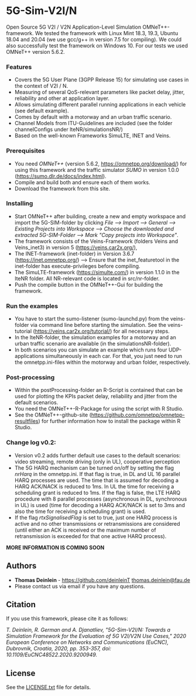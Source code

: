 # 5G-Sim-V2I/N
Open Source 5G V2I / V2N Application-Level Simulation OMNeT++-framework. 
We tested the framework with Linux Mint 18.3, 19.3, Ubuntu 18.04 and 20.04 (we use gcc/g++ in version 7.5 for compiling). We could also successfully test the framework on Windows 10. For our tests we used OMNeT++ version 5.6.2.

### Features
* Covers the 5G User Plane (3GPP Release 15) for simulating use cases in the context of V2I / N.
* Measuring of several QoS-relevant parameters like packet delay, jitter, reliability and other at application layer.
* Allows simulating different parallel running applications in each vehicle (see default example).
* Comes by default with a motorway and an urban traffic scenario.
* Channel Models from ITU-Guidelines are included (see the folder channelConfigs under lteNR/simulationsNR/)
* Based on the well-known Frameworks SimuLTE, INET and Veins.

### Prerequisites
* You need *OMNeT++* (version 5.6.2, https://omnetpp.org/download/) for using this framework and the traffic simulator *SUMO* in version 1.0.0 (https://sumo.dlr.de/docs/index.html).
* Compile and build both and ensure each of them works.
* Download the framework from this site.

### Installing
* Start OMNeT++ after building, create a new and empty workspace and import the 5G-SIM-folder by clicking *File --> Import --> General --> Existing Projects into Workspace --> Choose the downloaded and extracted 5G-SIM-Folder --> Mark "Copy projects into Workspace"*.
* The framework consists of the Veins-Framework (folders Veins and Veins_inet3) in version 5 (https://veins.car2x.org/), 
* The INET-framework (inet-folder) in Version 3.6.7 (https://inet.omnetpp.org/) --> Ensure that the inet_featuretool in the inet-folder has execute-privileges before compiling.
* The SimuLTE-framework (https://simulte.com/) in version 1.1.0 in the lteNR folder. All NR-relevant code is located in src/nr-folder.
* Push the compile button in the OMNeT++-Gui for building the framework.

### Run the examples
* You have to start the sumo-listener (sumo-launchd.py) from the veins-folder via command line before starting the simulation. See the veins-tutorial (https://veins.car2x.org/tutorial/) for all necessary steps.
* In the lteNR-folder, the simulation examples for a motorway and an urban traffic scenario are available (in the simulationsNR-folder). 
* In both scenarios you can simulate an example which runs four UDP-applications simultaneously in each car. For that, you just need to run the omnetpp.ini-files within the motorway and urban folder, respectively.

### Post-processing
* Within the postProcessing-folder an R-Script is contained that can be used for plotting the KPIs packet delay, reliability and jitter from the default scenarios.
* You need the OMNeT++-R-Package for using the script with R Studio.
* See the OMNeT++-github-site (https://github.com/omnetpp/omnetpp-resultfiles) for further information how to install the package within R Studio.

### Change log v0.2:
* Version v0.2 adds further default use cases to the default scenarios: video streaming, remote driving (only in UL), cooperative perception
* The 5G HARQ mechanism can be turned on/off by setting the flag *nrHarq* in the omnetpp.ini. If that flag is true, in DL and UL 16 parallel HARQ processes are used. The time that is assumed for decoding a HARQ ACK/NACK is reduced to 1ms. In UL the time for receiving a scheduling grant is reduced to 1ms. If the flag is false, the LTE HARQ procedure with 8 parallel processes (asynchronous in DL, synchronous in UL) is used (time for decoding a HARQ ACK/NACK is set to 3ms and also the time for receiving a scheduling grant) is used.
* If the flag *rtxSignalisedFlag* is set to true, just one HARQ process is active and no other transmissions or retransmissions are considered (until either an ACK is received or the maximum number of retransmission is exceeded for that one active HARQ process).

**MORE INFORMATION IS COMING SOON**

## Authors

* **Thomas Deinlein** - https://github.com/deinleinT    thomas.deinlein@fau.de
* Please contact us via email if you have any questions.

## Citation

If you use this framework, please cite it as follows:

*T. Deinlein, R. German and A. Djanatliev, "5G-Sim-V2I/N: Towards a Simulation Framework for the Evaluation of 5G V2I/V2N Use Cases," 2020 European Conference on Networks and Communications (EuCNC), Dubrovnik, Croatia, 2020, pp. 353-357, doi: 10.1109/EuCNC48522.2020.9200949.*

## License

See the [LICENSE.txt](LICENSE.txt) file for details.
